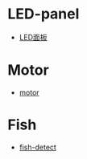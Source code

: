 # LED-panel

- [LED面板](./LEDpanel/panel.md)

# Motor

- [motor](./motor/motor.md)

# Fish

- [fish-detect](./fish-detect.md)